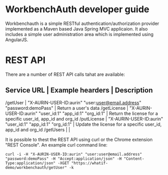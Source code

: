 # WorkbenchAuth developer guide

Workbenchauth is a simple RESTful authentication/authorization provider
implemented as a Maven based Java Spring MVC applicaion.  It also includes a
simple user administration area which is implemented using AngularJS.

# REST API

There are a number of REST API calls tahat are available:

Service URL | Example hearders | Description
--------------------------------------------
/getUser    | "X-AURIN-USER-ID:aurin" "user:user@email.address" "password:demoPass" | Return a user's data
/getLicense | "X-AURIN-USER-ID:aurin" "user\_id:1" "app\_id:1" "org\_id:1" | Return the license for a specific user\_id, app\_id and org\_id
/putLicense | "X-AURIN-USER-ID:aurin" "user\_id:1" "app\_id:1" "org\_id:1" | Update the license for a specific user\_id, app\_id and org\_id
/getUsers | |

It is possible to thest the REST API using curl or the Chrome extension "REST Console".  An example curl command line:

	curl -i -H "X-AURIN-USER-ID:aurin" "user:user@email.address" "password:demoPass" -H "Accept:application/json" -H "Content-Type:application/json" -XGET "https://whatif-demo/workbenchauth/getUser" -k


